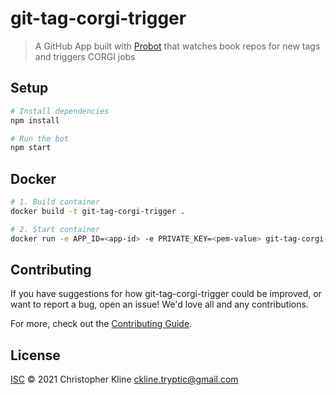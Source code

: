 # git-tag-corgi-trigger

> A GitHub App built with [Probot](https://github.com/probot/probot) that watches book repos for new tags and triggers CORGI jobs

## Setup

```sh
# Install dependencies
npm install

# Run the bot
npm start
```

## Docker

```sh
# 1. Build container
docker build -t git-tag-corgi-trigger .

# 2. Start container
docker run -e APP_ID=<app-id> -e PRIVATE_KEY=<pem-value> git-tag-corgi-trigger
```

## Contributing

If you have suggestions for how git-tag-corgi-trigger could be improved, or want to report a bug, open an issue! We'd love all and any contributions.

For more, check out the [Contributing Guide](CONTRIBUTING.md).

## License

[ISC](LICENSE) © 2021 Christopher Kline <ckline.tryptic@gmail.com>
